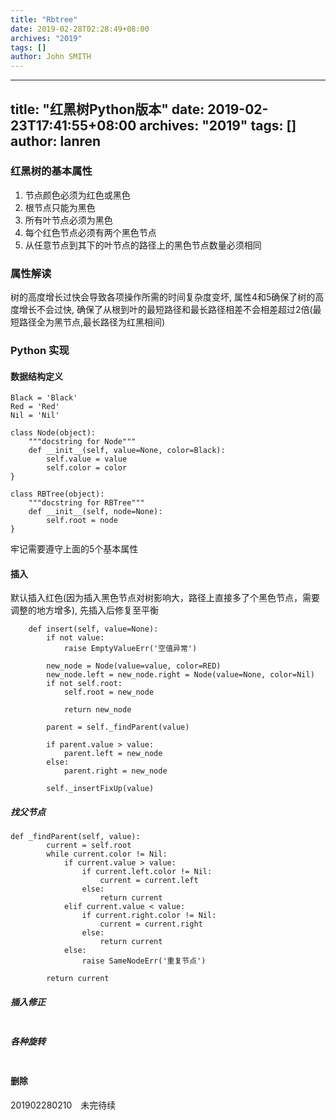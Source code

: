 ```yaml
---
title: "Rbtree"
date: 2019-02-28T02:28:49+08:00
archives: "2019"
tags: []
author: John SMITH
---
```


---
title: "红黑树Python版本"
date: 2019-02-23T17:41:55+08:00
archives: "2019"
tags: []
author: lanren
---

### 红黑树的基本属性

1. 节点颜色必须为红色或黑色
2. 根节点只能为黑色
3. 所有叶节点必须为黑色
4. 每个红色节点必须有两个黑色节点
5. 从任意节点到其下的叶节点的路径上的黑色节点数量必须相同

### 属性解读

树的高度增长过快会导致各项操作所需的时间复杂度变坏, 属性4和5确保了树的高度增长不会过快,  确保了从根到叶的最短路径和最长路径相差不会相差超过2倍(最短路径全为黑节点,最长路径为红黑相间)

### Python 实现

#### 数据结构定义
```
Black = 'Black'
Red = 'Red'
Nil = 'Nil'

class Node(object):
	"""docstring for Node"""
	def __init__(self, value=None, color=Black):
	    self.value = value
	    self.color = color
}

class RBTree(object):
	"""docstring for RBTree"""
	def __init__(self, node=None):
	    self.root = node
}
```
牢记需要遵守上面的5个基本属性
#### 插入
默认插入红色(因为插入黑色节点对树影响大，路径上直接多了个黑色节点，需要调整的地方增多), 先插入后修复至平衡
```
	def insert(self, value=None):
		if not value:
			raise EmptyValueErr('空值异常')

		new_node = Node(value=value, color=RED)
		new_node.left = new_node.right = Node(value=None, color=Nil)
		if not self.root:
			self.root = new_node

			return new_node

		parent = self._findParent(value)

		if parent.value > value:
			parent.left = new_node
		else:
			parent.right = new_node

		self._insertFixUp(value)

```
##### 找父节点
```
def _findParent(self, value):
		current = self.root
		while current.color != Nil:
			if current.value > value:
				if current.left.color != Nil:
					current = current.left
				else:
					return current
			elif current.value < value:
				if current.right.color != Nil:
					current = current.right
				else:
					return current
			else:
				raise SameNodeErr('重复节点')

		return current
```
##### 插入修正
```

```
##### 各种旋转
```

```
#### 删除
201902280210　未完待续

